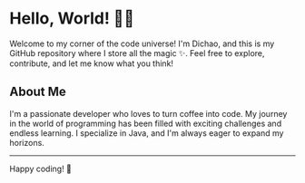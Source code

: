 # Hello, World! 👋🌐

Welcome to my corner of the code universe! I'm Dichao, and this is my GitHub repository where I store all the magic ✨. Feel free to explore, contribute, and let me know what you think!

## About Me

I'm a passionate developer who loves to turn coffee into code. My journey in the world of programming has been filled with exciting challenges and endless learning. I specialize in Java, and I'm always eager to expand my horizons.

<!--
**DWMMI/DWMMI** is a ✨ _special_ ✨ repository because its `README.md` (this file) appears on your GitHub profile.

Here are some ideas to get you started:

- 🔭 I’m currently working on ...
- 🌱 I’m currently learning ...
- 👯 I’m looking to collaborate on ...
- 🤔 I’m looking for help with ...
- 💬 Ask me about ...
- 📫 How to reach me: ...
- 😄 Pronouns: ...
- ⚡ Fun fact: ...
-->
---
Happy coding! 🚀
